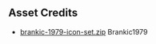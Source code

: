 Asset Credits
-----------------------
* [brankic-1979-icon-set.zip](http://365psd.com/day/2-305) Brankic1979
